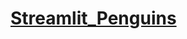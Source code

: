 # [Streamlit_Penguins](https://share.streamlit.io/wajidumar/streamlit_penguins/main/Penguins_app.py)

